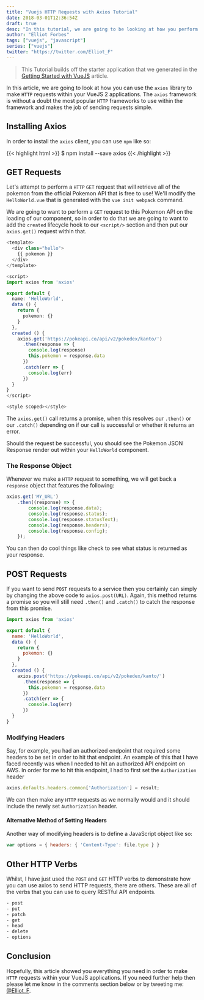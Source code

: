 ```yaml
---
title: "Vuejs HTTP Requests with Axios Tutorial"
date: 2018-03-01T12:36:54Z
draft: true
desc: "In this tutorial, we are going to be looking at how you perform HTTP requests within your VueJS application"
author: "Elliot Forbes"
tags: ["vuejs", "javascript"]
series: ["vuejs"]
twitter: "https://twitter.com/Elliot_F"
---
```


> This Tutorial builds off the starter application that we generated in the [Getting Started with VueJS](/javascript/vuejs/getting-started-with-vuejs/) article.

In this article, we are going to look at how you can use the `axios` library to make `HTTP` requests within your VueJS 2 applications. The `axios` framework is without a doubt the most popular `HTTP` frameworks to use within the framework and makes the job of sending requests simple.

## Installing Axios

In order to install the `axios` client, you can use `npm` like so:

{{< highlight html >}}
$ npm install --save axios
{{< /highlight >}}

## GET Requests

Let's attempt to perform a `HTTP` `GET` request that will retrieve all of the pokemon from the official Pokemon API that is free to use! We'll modify the `HelloWorld.vue` that is generated with the `vue init webpack` command.

We are going to want to perform a `GET` request to this Pokemon API on the loading of our component, so in order to do that we are going to want to add the `created` lifecycle hook to our `<script/>` section and then put our `axios.get()` request within that.

```ts
<template>
  <div class="hello">
    {{ pokemon }}
  </div>
</template>

<script>
import axios from 'axios'

export default {
  name: 'HelloWorld',
  data () {
    return {
      pokemon: {}
    }
  },
  created () {
    axios.get('https://pokeapi.co/api/v2/pokedex/kanto/')
      .then(response => {
        console.log(response)
        this.pokemon = response.data
      })
      .catch(err => {
        console.log(err)
      })
  }
}
</script>

<style scoped></style>
```

The `axios.get()` call returns a promise, when this resolves our `.then()` or our `.catch()` depending on if our call is successful or whether it returns an error. 

Should the request be successful, you should see the Pokemon JSON Response render out within your `HelloWorld` component.  

### The Response Object

Whenever we make a `HTTP` request to something, we will get back a `response` object that features the following:

~~~js
axios.get('MY_URL')
    .then((response) => {
        console.log(response.data);
        console.log(response.status);
        console.log(response.statusText);
        console.log(response.headers);
        console.log(response.config);
    });
~~~ 

You can then do cool things like check to see what status is returned as your response. 

## POST Requests

If you want to send `POST` requests to a service then you certainly can simply by changing the above code to `axios.post(URL)`. Again, this method returns a promise so you will still need `.then()` and `.catch()` to catch the response from this promise.

```js
import axios from 'axios'

export default {
  name: 'HelloWorld',
  data () {
    return {
      pokemon: {}
    }
  },
  created () {
    axios.post('https://pokeapi.co/api/v2/pokedex/kanto/')
      .then(response => {
        this.pokemon = response.data
      })
      .catch(err => {
        console.log(err)
      })
  }
}
```

### Modifying Headers

Say, for example, you had an authorized endpoint that required some headers to be set in order to hit that endpoint. An example of this that I have faced recently was when I needed to hit an authorized API endpoint on AWS. In order for me to hit this endpoint, I had to first set the `Authorization` header 

~~~js
axios.defaults.headers.common['Authorization'] = result;
~~~

We can then make any `HTTP` requests as we normally would and it should include the newly set `Authorization` header. 

#### Alternative Method of Setting Headers 

Another way of modifying headers is to define a JavaScript object like so:

~~~js
var options = { headers: { 'Content-Type': file.type } } 
~~~

## Other HTTP Verbs

Whilst, I have just used the `POST` and `GET` HTTP verbs to demonstrate how you can use axios to send HTTP requests, there are others. These are all of the verbs that you can use to query RESTful API endpoints.

~~~bash
- post
- put
- patch
- get
- head
- delete
- options
~~~


## Conclusion

Hopefully, this article showed you everything you need in order to make `HTTP` requests within your VueJS applications. If you need further help then please let me know in the comments section below or by tweeting me: [@Elliot_F](https://twitter.com/elliot_f).